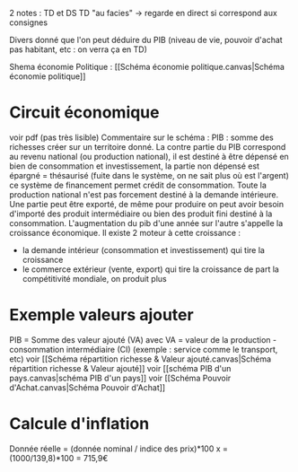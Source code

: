 2 notes : TD et DS
TD "au facies" -> regarde en direct si correspond aux consignes

Divers donné que l'on peut déduire du PIB (niveau de vie, pouvoir d'achat pas habitant, etc : on verra ça en TD)

Shema économie Politique : [[Schéma économie politique.canvas|Schéma économie politique]]

# Circuit économique
voir pdf (pas très lisible)
Commentaire sur le schéma :
PIB : somme des richesses créer sur un territoire donné. La contre partie du PIB correspond au revenu national (ou production national), il est destiné à être dépensé en bien de consommation et investissement, la partie non dépensé est épargné = thésaurisé (fuite dans le système, on ne sait plus où est l'argent) ce système de financement permet crédit de consommation.
Toute la production national n'est pas forcement destiné à la demande intérieure. Une partie peut être exporté, de même pour produire on peut avoir besoin d'importé des produit intermédiaire ou bien des produit fini destiné à la consommation.
L'augmentation du pib d'une année sur l'autre s'appelle la croissance économique. Il existe 2 moteur à cette croissance : 
- la demande intérieur (consommation et investissement) qui tire la croissance
- le commerce extérieur (vente, export) qui tire la croissance de part la compétitivité mondiale, on produit plus
# Exemple valeurs ajouter
PIB = Somme des valeur ajouté (VA)
avec VA  = valeur de la production - consommation intermédiaire (CI) (exemple : service comme le transport, etc)
voir [[Schéma répartition richesse & Valeur ajouté.canvas|Schéma répartition richesse & Valeur ajouté]]
voir [[schéma PIB d'un pays.canvas|schéma PIB d'un pays]]
voir [[Schéma Pouvoir d'Achat.canvas|Schéma Pouvoir d'Achat]]

# Calcule d'inflation
Donnée réelle = (donnée nominal / indice des prix)\*100
x = (1000/139,8)\*100 = 715,9€
